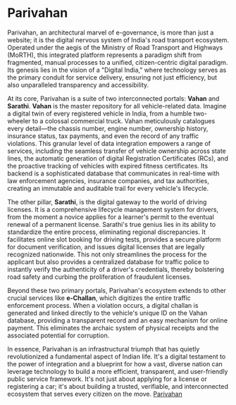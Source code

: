 # Parivahan
Parivahan, an architectural marvel of e-governance, is more than just a website; it is the digital nervous system of India's road transport ecosystem. Operated under the aegis of the Ministry of Road Transport and Highways (MoRTH), this integrated platform represents a paradigm shift from fragmented, manual processes to a unified, citizen-centric digital paradigm. Its genesis lies in the vision of a "Digital India," where technology serves as the primary conduit for service delivery, ensuring not just efficiency, but also unparalleled transparency and accessibility.

At its core, Parivahan is a suite of two interconnected portals: **Vahan** and **Sarathi**. **Vahan** is the master repository for all vehicle-related data. Imagine a digital twin of every registered vehicle in India, from a humble two-wheeler to a colossal commercial truck. Vahan meticulously catalogues every detail—the chassis number, engine number, ownership history, insurance status, tax payments, and even the record of any traffic violations. This granular level of data integration empowers a range of services, including the seamless transfer of vehicle ownership across state lines, the automatic generation of digital Registration Certificates (RCs), and the proactive tracking of vehicles with expired fitness certificates. Its backend is a sophisticated database that communicates in real-time with law enforcement agencies, insurance companies, and tax authorities, creating an immutable and auditable trail for every vehicle's lifecycle.

The other pillar, **Sarathi**, is the digital gateway to the world of driving licenses. It is a comprehensive lifecycle management system for drivers, from the moment a novice applies for a learner's permit to the eventual renewal of a permanent license. Sarathi's true genius lies in its ability to standardize the entire process, eliminating regional discrepancies. It facilitates online slot booking for driving tests, provides a secure platform for document verification, and issues digital licenses that are legally recognized nationwide. This not only streamlines the process for the applicant but also provides a centralized database for traffic police to instantly verify the authenticity of a driver's credentials, thereby bolstering road safety and curbing the proliferation of fraudulent licenses.

Beyond these two primary portals, Parivahan's ecosystem extends to other crucial services like **e-Challan**, which digitizes the entire traffic enforcement process. When a violation occurs, a digital challan is generated and linked directly to the vehicle's unique ID on the Vahan database, providing a transparent record and an easy mechanism for online payment. This eliminates the archaic system of physical receipts and the associated potential for corruption.

In essence, Parivahan is an infrastructural triumph that has quietly revolutionized a fundamental aspect of Indian life. It's a digital testament to the power of integration and a blueprint for how a vast, diverse nation can leverage technology to build a more efficient, transparent, and user-friendly public service framework. It's not just about applying for a license or registering a car; it's about building a trusted, verifiable, and interconnected ecosystem that serves every citizen on the move.
[Parivahan](https://parivahansewa.app/)
